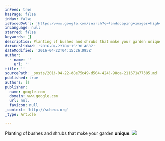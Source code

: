 ```yaml
---
inFeed: true
hasPage: false
inNav: false
isBasedOnUrl: 'https://www.google.com/search?q=landscaping+images+high+quality&espv=2&biw=1920&bih=1019&tbm=isch&imgil=pJcrhSAW4eVP4M%253A%253BRBIIXcGR6MVkGM%253Bhttp%25253A%25252F%25252Fwww.nwlandscapegardeners.co.uk%25252F&source=iu&pf=m&fir=pJcrhSAW4eVP4M%253A%252CRBIIXcGR6MVkGM%252C_&usg=__g75onm1Hne5G2LGG0C34kg2T3CU%3D&dpr=1&ved=0ahUKEwiTocufqaHMAhVFg4MKHT37CvcQyjcILA&ei=AZ0ZV9OcCcWGjgS99qu4Dw#imgrc=SP3Q7519pJqg9M%3A'
inLanguage: null
starred: false
keywords: []
description: Planting of bushes and shrubs that make your garden unique.
datePublished: '2016-04-22T04:15:30.463Z'
dateModified: '2016-04-22T04:15:26.095Z'
author:
  - name: ''
    url: ''
title: ''
sourcePath: _posts/2016-04-22-d8e75c49-d504-4240-98ca-211671a77385.md
published: true
authors: []
publisher:
  name: google.com
  domain: www.google.com
  url: null
  favicon: null
_context: 'http://schema.org'
_type: Article

---
```

Planting of bushes and shrubs that make your garden **unique**.
![](https://s3-us-west-2.amazonaws.com/the-grid-img/p/c8ab4051a47f70cc00ec06d5db5d08dd3f83b5b5.jpg)